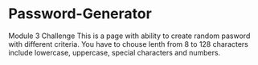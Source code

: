 # Password-Generator
Module 3 Challenge
This is a page with ability to create random pasword with different criteria. You have to chouse lenth from 8 to 128 characters include lowercase, uppercase, special  characters and numbers.

